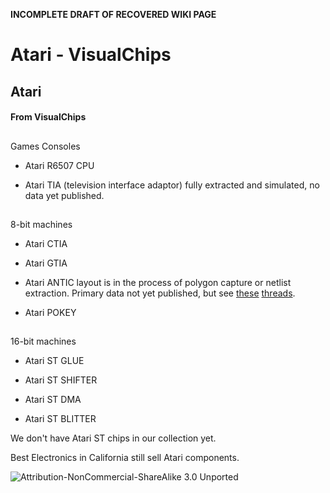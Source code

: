 **INCOMPLETE DRAFT OF RECOVERED WIKI PAGE**

# Atari - VisualChips


	

	
	


## Atari


	

		


#### From VisualChips


		

		

		


##  
 Games Consoles 


-  Atari R6507 CPU

-  Atari TIA (television interface adaptor) fully extracted and simulated, no data yet published.


##  
 8-bit machines 


-  Atari CTIA 

-  Atari GTIA 

-  Atari ANTIC layout is in the process of polygon capture or netlist extraction. Primary data not yet published, but see 
[these](http://www.atariage.com/forums/topic/172580-antic-decap-and-reverse-engineering/) 
[threads](http://www.atariage.com/forums/topic/136706-internal-antic-and-gtia-schematics/).

-  Atari POKEY


##  
 16-bit machines 


-  Atari ST GLUE

-  Atari ST SHIFTER

-  Atari ST DMA

-  Atari ST BLITTER

We don't have Atari ST chips in our collection yet.


Best Electronics in California still sell Atari components.



![Attribution-NonCommercial-ShareAlike 3.0 Unported](http://i.creativecommons.org/l/by-nc-sa/3.0/88x31.png)

